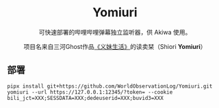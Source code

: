 <div align="center">

# Yomiuri

可快速部署的哔哩哔哩弹幕独立监听器，供 Akiwa 使用。

项目名来自三河Ghost作品[《义妹生活》](https://zh.wikipedia.org/zh-cn/%E4%B9%89%E5%A6%B9%E7%94%9F%E6%B4%BB)的读卖栞（Shiori **Yomiuri**）
</div>

## 部署

```shell
pipx install git+https://github.com/WorldObservationLog/Yomiuri.git
yomiuri --url https://127.0.0.1:12345/?token= --cookie bili_jct=XXX;SESSDATA=XXX;dedeuserid=XXX;buvid3=XXX
```